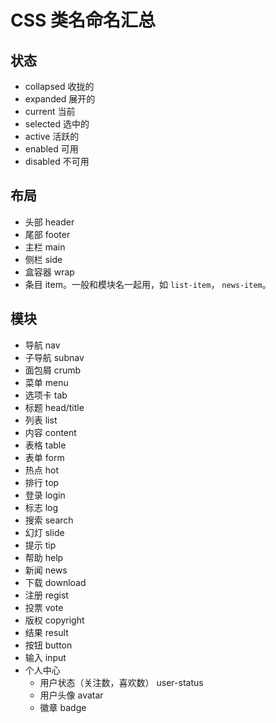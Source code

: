 # CSS 类名命名汇总
## 状态
* collapsed 收拢的
* expanded 展开的
* current 当前
* selected 选中的
* active 活跃的
* enabled 可用
* disabled 不可用

## 布局
* 头部 header
* 尾部 footer
* 主栏 main
* 侧栏 side
* 盒容器 wrap
* 条目 item。一般和模块名一起用，如 `list-item`， `news-item`。

## 模块
* 导航 nav
* 子导航 subnav
* 面包屑 crumb
* 菜单 menu
* 选项卡 tab
* 标题 head/title
* 列表 list
* 内容 content
* 表格 table
* 表单 form
* 热点 hot
* 排行 top
* 登录 login
* 标志 log
* 搜索 search
* 幻灯 slide
* 提示 tip
* 帮助 help
* 新闻 news
* 下载 download
* 注册 regist
* 投票 vote
* 版权 copyright
* 结果 result
* 按钮 button
* 输入 input
* 个人中心
  * 用户状态（关注数，喜欢数） user-status
  * 用户头像 avatar
  * 徽章 badge